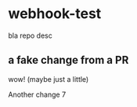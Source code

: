 # webhook-test
bla repo desc

## a fake change from a PR
wow! (maybe just a little)

Another change 7
